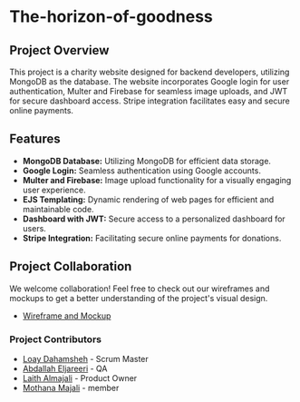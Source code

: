 # The-horizon-of-goodness

## Project Overview
This project is a charity website designed for backend developers, utilizing MongoDB as the database. The website incorporates Google login for user authentication, Multer and Firebase for seamless image uploads, and JWT for secure dashboard access. Stripe integration facilitates easy and secure online payments.

## Features
- **MongoDB Database:** Utilizing MongoDB for efficient data storage.
- **Google Login:** Seamless authentication using Google accounts.
- **Multer and Firebase:** Image upload functionality for a visually engaging user experience.
- **EJS Templating:** Dynamic rendering of web pages for efficient and maintainable code.
- **Dashboard with JWT:** Secure access to a personalized dashboard for users.
- **Stripe Integration:** Facilitating secure online payments for donations.


## Project Collaboration
We welcome collaboration! Feel free to check out our wireframes and mockups to get a better understanding of the project's visual design.

- [Wireframe and Mockup](https://www.figma.com/file/nlcckUe6NDUS78QDJvXHvX/Untitled?type=design&node-id=0%3A1&mode=design&t=lJHGPs7ZTVXRSNiS-1)


### Project Contributors
- [Loay Dahamsheh]() - Scrum Master
- [Abdallah Eljareeri]() - QA
- [Laith Almajali]() - Product Owner
- [Mothana Majali]() - member


